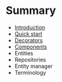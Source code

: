 # Summary

* [Introduction](README.md)
* [Quick start](chapter1.md)
* [Decorators](decorators.md)
* [Components](components.md)
* Entities
* Repositories
* Entity manager
* Terminology

